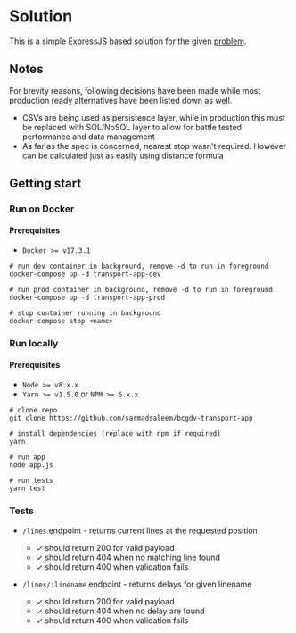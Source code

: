 # Solution

This is a simple ExpressJS based solution for the given [problem](docs/Problem.md).

## Notes

For brevity reasons, following decisions have been made while most production ready alternatives have been listed down as well.

- CSVs are being used as persistence layer, while in production this must be replaced with SQL/NoSQL layer to allow for battle tested performance and data management
- As far as the spec is concerned, nearest stop wasn't required. However can be calculated just as easily using distance formula

## Getting start

### Run on Docker

#### Prerequisites

- `Docker >= v17.3.1`

```
# run dev container in background, remove -d to run in foreground
docker-compose up -d transport-app-dev

# run prod container in background, remove -d to run in foreground
docker-compose up -d transport-app-prod

# stop container running in background
docker-compose stop <name>
```

### Run locally

#### Prerequisites

- `Node >= v8.x.x`
- `Yarn >= v1.5.0` or `NPM >= 5.x.x`

```
# clone repo
git clone https://github.com/sarmadsaleem/bcgdv-transport-app

# install dependencies (replace with npm if required)
yarn

# run app
node app.js

# run tests
yarn test
```

### Tests

- `/lines` endpoint - returns current lines at the requested position

  - ✓ should return 200 for valid payload
  - ✓ should return 404 when no matching line found
  - ✓ should return 400 when validation fails

- `/lines/:linename` endpoint - returns delays for given linename
  - ✓ should return 200 for valid payload
  - ✓ should return 404 when no delay are found
  - ✓ should return 400 when validation fails
